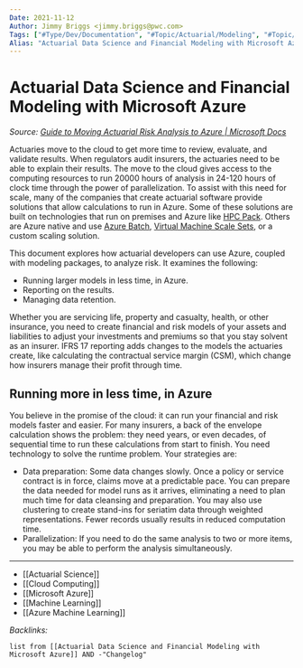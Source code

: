```yaml
---
Date: 2021-11-12
Author: Jimmy Briggs <jimmy.briggs@pwc.com>
Tags: ["#Type/Dev/Documentation", "#Topic/Actuarial/Modeling", "#Topic/Dev/Cloud/Azure"]
Alias: "Actuarial Data Science and Financial Modeling with Microsoft Azure"
---
```


# Actuarial Data Science and Financial Modeling with Microsoft Azure

*Source: [Guide to Moving Actuarial Risk Analysis to Azure | Microsoft Docs](https://docs.microsoft.com/en-us/previous-versions/azure/industry-marketing/financial/actuarial-risk-analysis-and-financial-modeling-solution-guide?toc=https%3A%2F%2Fdocs.microsoft.com%2Fen-us%2Fazure%2Farchitecture%2Ftoc.json&bc=https%3A%2F%2Fdocs.microsoft.com%2Fen-us%2Fazure%2Farchitecture%2Fbread%2Ftoc.json)*


Actuaries move to the cloud to get more time to review, evaluate, and validate results. When regulators audit insurers, the actuaries need to be able to explain their results. The move to the cloud gives access to the computing resources to run 20000 hours of analysis in 24-120 hours of clock time through the power of parallelization. To assist with this need for scale, many of the companies that create actuarial software provide solutions that allow calculations to run in Azure. Some of these solutions are built on technologies that run on premises and Azure like [HPC Pack](https://docs.microsoft.com/en-us/powershell/high-performance-computing/overview?view=hpc16-ps&WT.mc_id=riskmodel-docs-scseely). Others are Azure native and use [Azure Batch](https://docs.microsoft.com/en-us/azure/batch?WT.mc_id=riskmodel-docs-scseely), [Virtual Machine Scale Sets](https://docs.microsoft.com/en-us/azure/virtual-machine-scale-sets?WT.mc_id=riskmodel-docs-scseely), or a custom scaling solution.

This document explores how actuarial developers can use Azure, coupled with modeling packages, to analyze risk. It examines the following:

-   Running larger models in less time, in Azure.
-   Reporting on the results.
-   Managing data retention.

Whether you are servicing life, property and casualty, health, or other insurance, you need to create financial and risk models of your assets and liabilities to adjust your investments and premiums so that you stay solvent as an insurer. IFRS 17 reporting adds changes to the models the actuaries create, like calculating the contractual service margin (CSM), which change how insurers manage their profit through time.

## Running more in less time, in Azure

You believe in the promise of the cloud: it can run your financial and risk models faster and easier. For many insurers, a back of the envelope calculation shows the problem: they need years, or even decades, of sequential time to run these calculations from start to finish. You need technology to solve the runtime problem. Your strategies are:

-   Data preparation: Some data changes slowly. Once a policy or service contract is in force, claims move at a predictable pace. You can prepare the data needed for model runs as it arrives, eliminating a need to plan much time for data cleansing and preparation. You may also use clustering to create stand-ins for seriatim data through weighted representations. Fewer records usually results in reduced computation time.
-   Parallelization: If you need to do the same analysis to two or more items, you may be able to perform the analysis simultaneously.

***

- [[Actuarial Science]]
- [[Cloud Computing]]
- [[Microsoft Azure]]
- [[Machine Learning]]
- [[Azure Machine Learning]]

*Backlinks:*

```dataview
list from [[Actuarial Data Science and Financial Modeling with Microsoft Azure]] AND -"Changelog"
```